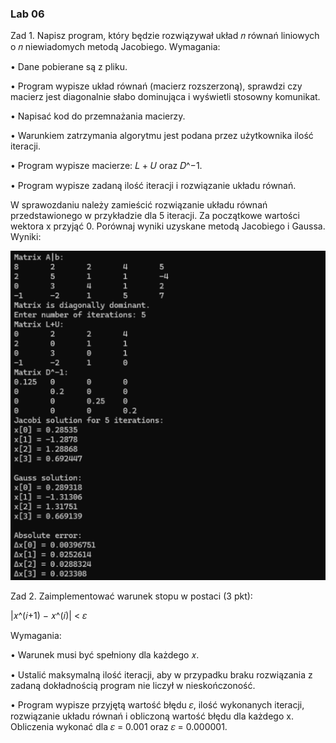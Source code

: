<h3>Lab 06</h3>
Zad 1. Napisz program, który będzie rozwiązywał układ 𝑛 równań liniowych
o 𝑛 niewiadomych metodą Jacobiego. 
Wymagania:

• Dane pobierane są z pliku.

• Program wypisze układ równań (macierz rozszerzoną), sprawdzi czy macierz jest
diagonalnie słabo dominująca i wyświetli stosowny komunikat.

• Napisać kod do przemnażania macierzy.

• Warunkiem zatrzymania algorytmu jest podana przez użytkownika ilość iteracji.

• Program wypisze macierze: 𝐿 + 𝑈 oraz 𝐷^−1.

• Program wypisze zadaną ilość iteracji i rozwiązanie układu równań.

W sprawozdaniu należy zamieścić rozwiązanie układu równań przedstawionego
w przykładzie dla 5 iteracji. Za początkowe wartości wektora x przyjąć 0. Porównaj wyniki
uzyskane metodą Jacobiego i Gaussa.
Wyniki:
<p align="center">
  <img src="../images/jacobi1.png" alt="jacobi1">
</p>

Zad 2. Zaimplementować warunek stopu w postaci (3 pkt):

|𝑥^(𝑖+1) − 𝑥^(𝑖)| < 𝜀

Wymagania:

• Warunek musi być spełniony dla każdego 𝑥.

• Ustalić maksymalną ilość iteracji, aby w przypadku braku rozwiązania z zadaną
dokładnością program nie liczył w nieskończoność.

• Program wypisze przyjętą wartość błędu 𝜀, ilość wykonanych iteracji, rozwiązanie
układu równań i obliczoną wartość błędu dla każdego x. Obliczenia wykonać dla
𝜀 = 0.001 oraz 𝜀 = 0.000001.
